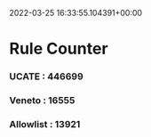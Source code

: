 2022-03-25 16:33:55.104391+00:00
# Rule Counter 
 ### UCATE : 446699

 ### Veneto : 16555

 ### Allowlist : 13921